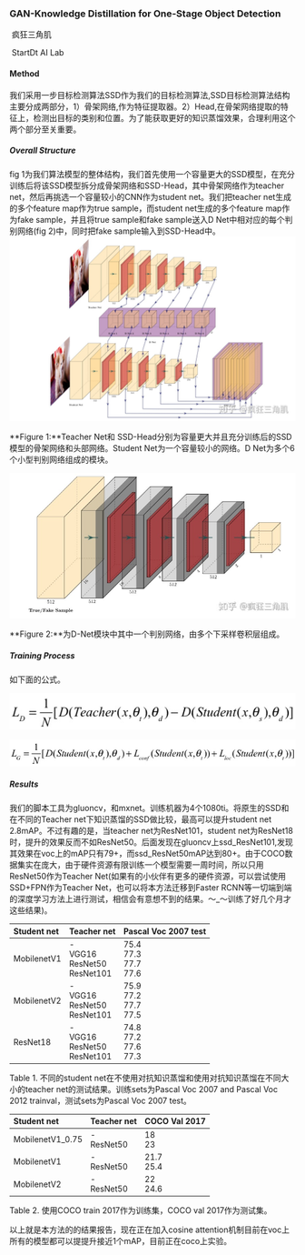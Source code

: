 ### GAN-Knowledge Distillation for One-Stage Object Detection

​                                                                      疯狂三角肌  

​                                                                    StartDt AI Lab  

#### **Method**

我们采用一步目标检测算法SSD作为我们的目标检测算法,SSD目标检测算法结构主要分成两部分，1）骨架网络,作为特征提取器。2）Head,在骨架网络提取的特征上，检测出目标的类别和位置。为了能获取更好的知识蒸馏效果，合理利用这个两个部分至关重要。

#####  Overall Structure

fig 1为我们算法模型的整体结构，我们首先使用一个容量更大的SSD模型，在充分训练后将该SSD模型拆分成骨架网络和SSD-Head，其中骨架网络作为teacher net，然后再挑选一个容量较小的CNN作为student net。我们把teacher net生成的多个feature map作为true sample，而student net生成的多个feature map作为fake sample，并且将true sample和fake sample送入D Net中相对应的每个判别网络(fig 2)中，同时把fake sample输入到SSD-Head中。![v2-02d1a039110fa229e6e6ed6a972731e3_r](v2-02d1a039110fa229e6e6ed6a972731e3_r.jpg)

**Figure 1:**Teacher Net和 SSD-Head分别为容量更大并且充分训练后的SSD模型的骨架网络和头部网络。Student Net为一个容量较小的网络。D Net为多个6个小型判别网络组成的模块。

![v2-099397f6658320288282fd9b65b235d2_r](v2-099397f6658320288282fd9b65b235d2_r.jpg)

**Figure 2:**为D-Net模块中其中一个判别网络，由多个下采样卷积层组成。

##### Training Process

如下面的公式。

![seq1](seq1.jpg)

![v2-099397f6658320288282fd9b65b235d2_r](seq2.png)

##### Results

我们的脚本工具为gluoncv，和mxnet。训练机器为4个1080ti。将原生的SSD和在不同的Teacher net下知识蒸馏的SSD做比较，最高可以提升student net 2.8mAP。不过有趣的是，当teacher net为ResNet101，student net为ResNet18时，提升的效果反而不如ResNet50。后面发现在gluoncv上ssd_ResNet101,发现其效果在voc上的mAP只有79+，而ssd_ResNet50mAP达到80+。由于COCO数据集实在庞大，由于硬件资源有限训练一个模型需要一周时间，所以只用ResNet50作为Teacher Net(如果有的小伙伴有更多的硬件资源，可以尝试使用SSD+FPN作为Teacher Net，也可以将本方法迁移到Faster RCNN等一切端到端的深度学习方法上进行测试，相信会有意想不到的结果。～_～训练了好几个月才这些结果)。

| Student net | Teacher net                                     | Pascal Voc 2007 test                     |
| :---------- | :---------------------------------------------- | ---------------------------------------- |
| MobilenetV1 | -<br />VGG16<br />ResNet50<br />ResNet101<br /> | 75.4<br />77.3<br />77.7<br />77.6<br /> |
| MobilenetV2 | -<br />VGG16<br />ResNet50<br />ResNet101<br /> | 75.9<br />77.2<br />77.7<br />77.5<br /> |
| ResNet18    | -<br />VGG16<br />ResNet50<br />ResNet101<br /> | 74.8<br />77.2<br />77.6<br />77.3<br /> |

Table 1. 不同的student net在不使用对抗知识蒸馏和使用对抗知识蒸馏在不同大小的teacher net的测试结果。训练sets为Pascal Voc 2007 and Pascal Voc 2012 trainval，测试sets为Pascal Voc 2007 test。



| Student net      | Teacher net           | COCO Val 2017        |
| :--------------- | :-------------------- | -------------------- |
| MobilenetV1_0.75 | -<br />ResNet50<br /> | 18<br />23<br />     |
| MobilenetV1      | -<br />ResNet50<br /> | 21.7<br />25.4<br /> |
| MobilenetV2      | -<br />ResNet50<br /> | 22<br />24.6<br />   |

Table 2. 使用COCO train 2017作为训练集，COCO val 2017作为测试集。



以上就是本方法的的结果报告，现在正在加入cosine attention机制目前在voc上所有的模型都可以提提升接近1个mAP，目前正在coco上实验。

